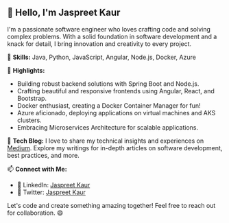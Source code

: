 ## 👋 Hello, I'm Jaspreet Kaur

I'm a passionate software engineer who loves crafting code and solving complex problems. With a solid foundation in software development and a knack for detail, I bring innovation and creativity to every project.

🚀 **Skills:** Java, Python, JavaScript, Angular, Node.js, Docker, Azure

🌟 **Highlights:**
- Building robust backend solutions with Spring Boot and Node.js.
- Crafting beautiful and responsive frontends using Angular, React, and Bootstrap.
- Docker enthusiast, creating a Docker Container Manager for fun!
- Azure aficionado, deploying applications on virtual machines and AKS clusters.
- Embracing Microservices Architecture for scalable applications.

📝 **Tech Blog:** I love to share my technical insights and experiences on [Medium](https://medium.com/@jaspreetkaur25). Explore my writings for in-depth articles on software development, best practices, and more.

📫 **Connect with Me:**
- 💼 LinkedIn: [Jaspreet Kaur](https://www.linkedin.com/in/jaspreet-kaur-036a52224/)
- 📧 Twitter: [Jaspreet Kaur](https://twitter.com/Jaspreet_Kaur25)
  

  

Let's code and create something amazing together! Feel free to reach out for collaboration. 😄
